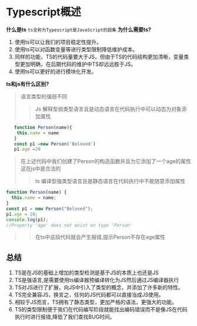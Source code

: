 # Typescript概述  

**什么是ts**
`ts全称为Typescript是JavaScript的超集`
**为什么需要ts?**

1. 使用ts可以让我们的项目稳定性提升。
2. 使用ts可以对函数变量等进行类型限制降低维护成本。
3. 同样的功能，TS的代码量要大于JS，但由于TS的代码结构更加清晰，变量类型更加明确，在后期代码的维护中TS却远远胜于JS。
4. 使用ts可以更好的进行模块化开发。

**ts和js有什么区别?**
> 语言类型的强弱不同
>
>> Js 解释型弱类型语言且是动态语言在代码执行中可以动态为对象添加属性

```js
   function Person(name){
    this.name = name
   }
   const p1 =new Person('Beloved')
   p1.age =20

```

>在上述代码中我们创建了Person的构造函数并且为它添加了一个age的属性这在js中是合法的  
>> ts 编译型强类型语言且是静态语言在代码执行中不能随意添加属性

```ts
function Person(name) {
  this.name = name;
}
const p1 = new Person("Beloved");
p1.age = 20;
console.log(p1);
//Property 'age' does not exist on type 'Person'
```

>>在ts中这段代码就会产生报错,提示Person不存在age属性

## 总结  

1. TS是在JS的基础上增加的类型检测是基于JS的本质上也还是JS
2. TS是强语言,是需要使用ts编译器预编译转化为JS然后通过JS编译器执行
3. TS对JS进行了扩展，向JS中引入了类型的概念，并添加了许多新的特性。
4. TS完全兼容JS，换言之，任何的JS代码都可以直接当成JS使用。
5. 相较于JS而言，TS拥有了静态类型，更加严格的语法，更强大的功能。
6. TS的类型限制便于我们在代码编写阶段就能找出编码错误而不是像JS在代码执行时进行报错,降低了我们查找BUG时间。
